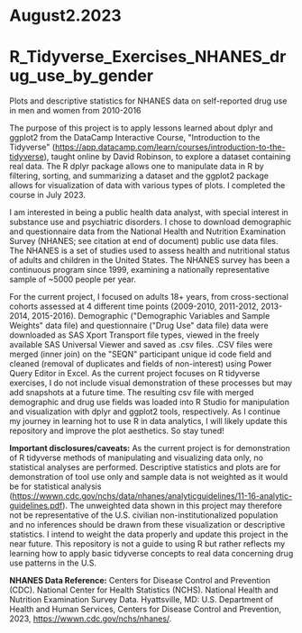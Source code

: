 # August2.2023
# R_Tidyverse_Exercises_NHANES_drug_use_by_gender
Plots and descriptive statistics for NHANES data on self-reported drug use in men and women from 2010-2016

The purpose of this project is to apply lessons learned about dplyr and ggplot2 from the DataCamp Interactive Course, "Introduction to the Tidyverse" (https://app.datacamp.com/learn/courses/introduction-to-the-tidyverse), taught online by David Robinson, to explore a dataset containing real data. The R dplyr package allows one to manipulate data in R by filtering, sorting, and summarizing a dataset and the ggplot2 package allows for visualization of data with various types of plots. I completed the course in July 2023.

I am interested in being a public health data analyst, with special interest in substance use and psychiatric disorders. I chose to download demographic and questionnaire data from the National Health and Nutrition Examination Survey (NHANES; see citation at end of document) public use data files. The NHANES is a set of studies used to assess health and nutritional status of adults and children in the United States. The NHANES survey has been a continuous program since 1999, examining a nationally representative sample of ~5000 people per year.

For the current project, I focused on adults 18+ years, from cross-sectional cohorts assessed at 4 different time points (2009-2010, 2011-2012, 2013-2014, 2015-2016). Demographic ("Demographic Variables and Sample Weights" data file) and questionnaire ("Drug Use" data file) data were downloaded as SAS Xport Transport file types, viewed in the freely available SAS Universal Viewer and saved as .csv files. .CSV files were merged (inner join) on the "SEQN" participant unique id code field and cleaned (removal of duplicates and fields of non-interest) using Power Query Editor in Excel. As the current project focuses on R tidyverse exercises, I do not include visual demonstration of these processes but may add snapshots at a future time. The resulting csv file with merged demographic and drug use fields was loaded into R Studio for manipulation and visualization with dplyr and ggplot2 tools, respectively. As I continue my journey in learning hot to use R in data analytics, I will likely update this repository and improve the plot aesthetics. So stay tuned!

**Important disclosures/caveats:** As the current project is for demonstration of R tidyverse methods of manipulating and visualizing data only, no statistical analyses are performed. Descriptive statistics and plots are for demonstration of tool use only and sample data is not weighted as it would be for statistical analysis (https://wwwn.cdc.gov/nchs/data/nhanes/analyticguidelines/11-16-analytic-guidelines.pdf). The unweighted data shown in this project may therefore not be representative of the U.S. civilian non-institutionalized population and no inferences should be drawn from these visualization or descriptive statistics.  I intend to weight the data properly and update this project in the near future. This repository is not a guide to using R but rather reflects my learning how to apply basic tidyverse concepts to real data concerning drug use patterns in the U.S.

**NHANES Data Reference:**
Centers for Disease Control and Prevention (CDC). National Center for Health Statistics (NCHS). National Health and Nutrition Examination Survey Data. Hyattsville, MD: U.S. Department of Health and Human Services, Centers for Disease Control and Prevention, 2023, https://wwwn.cdc.gov/nchs/nhanes/.
